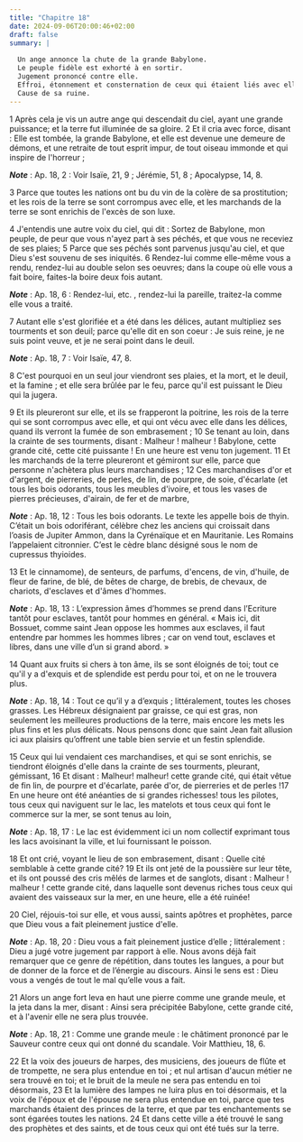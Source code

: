 ```yaml
---
title: "Chapitre 18"
date: 2024-09-06T20:00:46+02:00
draft: false
summary: |
  
  Un ange annonce la chute de la grande Babylone.
  Le peuple fidèle est exhorté à en sortir.
  Jugement prononcé contre elle.
  Effroi, étonnement et consternation de ceux qui étaient liés avec elle.
  Cause de sa ruine.
---
```



1 Après cela je vis un autre ange qui descendait du ciel, ayant une grande puissance; et la terre fut illuminée de sa gloire. 2 Et il cria avec force, disant : Elle est tombée, la grande Babylone, et elle est devenue une demeure de démons, et une retraite de tout esprit impur, de tout oiseau immonde et qui inspire de l'horreur ;

***Note*** :  Ap. 18, 2 : Voir Isaïe, 21, 9 ; Jérémie, 51, 8 ; Apocalypse, 14, 8.

3 Parce que toutes les nations ont bu du vin de la colère de sa prostitution; et les rois de la terre se sont corrompus avec elle, et les marchands de la terre se sont enrichis de l'excès de son luxe.


4 J'entendis une autre voix du ciel, qui dit : Sortez de Babylone, mon peuple, de peur que vous n'ayez part à ses péchés, et que vous ne receviez de ses plaies; 5 Parce que ses péchés sont parvenus jusqu'au ciel, et que Dieu s'est souvenu de ses iniquités. 6 Rendez-lui comme elle-même vous a rendu, rendez-lui au double selon ses oeuvres; dans la coupe où elle vous a fait boire, faites-la boire deux fois autant.

***Note*** :  Ap. 18, 6 : Rendez-lui, etc. , rendez-lui la pareille, traitez-la comme elle vous a traité.

7 Autant elle s'est glorifiée et a été dans les délices, autant multipliez ses tourments et son deuil; parce qu'elle dit en son coeur : Je suis reine, je ne suis point veuve, et je ne serai point dans le deuil.

***Note*** :  Ap. 18, 7 : Voir Isaïe, 47, 8.

8 C'est pourquoi en un seul jour viendront ses plaies, et la mort, et le deuil, et la famine ; et elle sera brûlée par le feu, parce qu'il est puissant le Dieu qui la jugera.


9 Et ils pleureront sur elle, et ils se frapperont la poitrine, les rois de la terre qui se sont corrompus avec elle, et qui ont vécu avec elle dans les délices, quand ils verront la fumée de son embrasement ; 10 Se tenant au loin, dans la crainte de ses tourments, disant : Malheur ! malheur ! Babylone, cette grande cité, cette cité puissante ! En une heure est venu ton jugement. 11 Et les marchands de la terre pleureront et gémiront sur elle, parce que personne n'achètera plus leurs marchandises ; 12 Ces marchandises d'or et d'argent, de pierreries, de perles, de lin, de pourpre, de soie, d'écarlate (et tous les bois odorants, tous les meubles d'ivoire, et tous les vases de pierres précieuses, d'airain, de fer et de marbre,

***Note*** :  Ap. 18, 12 : Tous les bois odorants. Le texte les appelle bois de thyin. C’était un bois odoriférant, célèbre chez les anciens qui croissait dans l’oasis de Jupiter Ammon, dans la Cyrénaïque et en Mauritanie. Les Romains l’appelaient citronnier. C’est le cèdre blanc désigné sous le nom de cupressus thyioides.

13 Et le cinnamome), de senteurs, de parfums, d'encens, de vin, d'huile, de fleur de farine, de blé, de bêtes de charge, de brebis, de chevaux, de chariots, d'esclaves et d'âmes d'hommes.

***Note*** :  Ap. 18, 13 : L’expression âmes d’hommes se prend dans l’Ecriture tantôt pour esclaves, tantôt pour hommes en général. « Mais ici, dit Bossuet, comme saint Jean oppose les hommes aux esclaves, il faut entendre par hommes les hommes libres ; car on vend tout, esclaves et libres, dans une ville d’un si grand abord. »

14 Quant aux fruits si chers à ton âme, ils se sont éloignés de toi; tout ce qu'il y a d'exquis et de splendide est perdu pour toi, et on ne le trouvera plus.

***Note*** :  Ap. 18, 14 : Tout ce qu’il y a d’exquis ; littéralement, toutes les choses grasses. Les Hébreux désignaient par graisse, ce qui est gras, non seulement les meilleures productions de la terre, mais encore les mets les plus fins et les plus délicats. Nous pensons donc que saint Jean fait allusion ici aux plaisirs qu’offrent une table bien servie et un festin splendide.

15 Ceux qui lui vendaient ces marchandises, et qui se sont enrichis, se tiendront éloignés d'elle dans la crainte de ses tourments, pleurant, gémissant, 16 Et disant : Malheur! malheur! cette grande cité, qui était vêtue de fin lin, de pourpre et d'écarlate, parée d'or, de pierreries et de perles !17 En une heure ont été anéanties de si grandes richesses! tous les pilotes, tous ceux qui naviguent sur le lac, les matelots et tous ceux qui font le commerce sur la mer, se sont tenus au loin,

***Note*** :  Ap. 18, 17 : Le lac est évidemment ici un nom collectif exprimant tous les lacs avoisinant la ville, et lui fournissant le poisson.

18 Et ont crié, voyant le lieu de son embrasement, disant : Quelle cité semblable à cette grande cité? 19 Et ils ont jeté de la poussière sur leur tête, et ils ont poussé des cris mêlés de larmes et de sanglots, disant : Malheur ! malheur ! cette grande cité, dans laquelle sont devenus riches tous ceux qui avaient des vaisseaux sur la mer, en une heure, elle a été ruinée!


20 Ciel, réjouis-toi sur elle, et vous aussi, saints apôtres et prophètes, parce que Dieu vous a fait pleinement justice d'elle.

***Note*** :  Ap. 18, 20 : Dieu vous a fait pleinement justice d’elle ; littéralement : Dieu a jugé votre jugement par rapport à elle. Nous avons déjà fait remarquer que ce genre de répétition, dans toutes les langues, a pour but de donner de la force et de l’énergie au discours. Ainsi le sens est : Dieu vous a vengés de tout le mal qu’elle vous a fait.


21 Alors un ange fort leva en haut une pierre comme une grande meule, et la jeta dans la mer, disant : Ainsi sera précipitée Babylone, cette grande cité, et à l'avenir elle ne sera plus trouvée.

***Note*** :  Ap. 18, 21 : Comme une grande meule : le châtiment prononcé par le Sauveur contre ceux qui ont donné du scandale. Voir Matthieu, 18, 6.

22 Et la voix des joueurs de harpes, des musiciens, des joueurs de flûte et de trompette, ne sera plus entendue en toi ; et nul artisan d'aucun métier ne sera trouvé en toi; et le bruit de la meule ne sera pas entendu en toi désormais, 23 Et la lumière des lampes ne luira plus en toi désormais, et la voix de l'époux et de l'épouse ne sera plus entendue en toi, parce que tes marchands étaient des princes de la terre, et que par tes enchantements se sont égarées toutes les nations. 24 Et dans cette ville a été trouvé le sang des prophètes et des saints, et de tous ceux qui ont été tués sur la terre.

